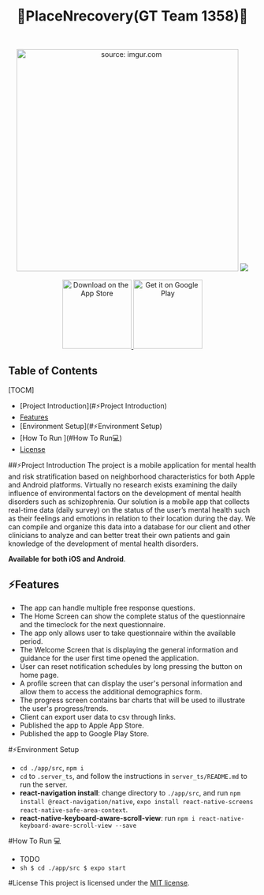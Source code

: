 <h1 align="center"> 👋PlaceNrecovery(GT Team 1358)👋</h1> <br>

<p align="center">
  <a href="https://imgur.com/uGnMJIv"><img src="https://i.imgur.com/uGnMJIv.jpg" width ="450" title="source: imgur.com" /></a>
  </a>
    <a href="https://github.com/DenverCoder1/readme-typing-svg"><img src="https://readme-typing-svg.herokuapp.com?&font=IBM+Plex+Sans&color=0f0f0f&size=20&lines=Track+Mental+health+Based+On+Neighborhood;Available+for+both+iOS+and+Android+platform" /></a>
</p>

<p align="center">
  <a href="https://itunes.apple.com/us/app/gitpoint/id1251245162?mt=8">
    <img alt="Download on the App Store" title="App Store" src="http://i.imgur.com/0n2zqHD.png" width="140">
  </a>
  <a href="https://play.google.com/store/apps/details?id=com.gitpoint">
    <img alt="Get it on Google Play" title="Google Play" src="http://i.imgur.com/mtGRPuM.png" width="140">
  </a>
  </p>

## Table of Contents
[TOCM]
- [Project Introduction](#⚡Project Introduction)
- [Features](#⚡features)
- [Environment Setup](#⚡Environment Setup)
- [How To Run ](#How To Run💻)
- [License](#License)

##⚡Project Introduction
The project is a mobile application for mental health and risk stratification based on neighborhood characteristics for both Apple and Android platforms. Virtually no research exists examining the daily influence of environmental factors on the development of mental health disorders such as schizophrenia. Our solution is a mobile app that collects real-time data (daily survey) on the status of the user’s mental health such as their feelings and emotions in relation to their location during the day. We can compile and organize this data into a database for our client and other clinicians to analyze and can better treat their own patients and gain knowledge of the development of mental health disorders.

**Available for both iOS and Android**.

## ⚡Features

- The app can handle multiple free response questions.
- The Home Screen can show the complete status of the questionnaire and the timeclock for the next questionnaire.
- The app only allows user to take questionnaire within the available period.
- The Welcome Screen that is displaying the general information and guidance for the user first time opened the application.
- User can reset notification schedules by long pressing the button on home page.
- A profile screen that can display the user's personal information and allow them to access the additional demographics form.
- The progress screen contains bar charts that will be used to illustrate the user's progress/trends.
- Client can export user data to csv through links.
- Published the app to Apple App Store.
- Published the app to Google Play Store.

#⚡Environment Setup
- `cd ./app/src`, 
`npm i`
- `cd` to `.server_ts`, and follow the instructions in `server_ts/README.md` to run the server.
- **react-navigation install**: change directory to ```./app/src```, and run 
`npm install @react-navigation/native`, 
`expo install react-native-screens react-native-safe-area-context`.
- **react-native-keyboard-aware-scroll-view**: run 
`npm i react-native-keyboard-aware-scroll-view --save`

#How To Run 💻
- TODO
- `sh
    $ cd ./app/src
    $ expo start
    `

#License
This project is licensed under the [MIT license](LICENSE).